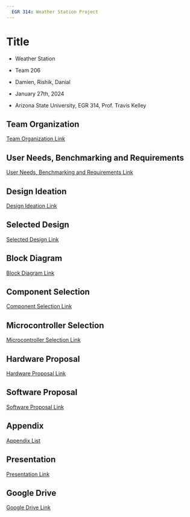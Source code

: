 ```yaml
---
  EGR 314: Weather Station Project
---
```


# Title
* Weather Station

* Team 206

* Damien, Rishik, Danial

* January 27th, 2024

* Arizona State University, EGR 314, Prof. Travis Kelley

## Team Organization
[Team Organization Link](TeamOrganization/TeamOrgPage.md)

## User Needs, Benchmarking and Requirements
[User Needs, Benchmarking and Requirements Link](UserNeeds/UserNeedsPage.md)

## Design Ideation
[Design Ideation Link](DesignIdeation/DesignPage.md)

## Selected Design
[Selected Design Link](https://github.com/EGR-314-Team-Project/Team__206.github.io/blob/main/SelectedDesign.md)

## Block Diagram
[Block Diagram Link](https://github.com/EGR-314-Team-Project/Team__206.github.io/blob/main/Team%20Project%20Block%20Diagram.pdf)

## Component Selection
[Component Selection Link](https://github.com/EGR-314-Team-Project/Team__206.github.io/blob/main/ComponentSelection.md)

## Microcontroller Selection
[Microcontroller Selection Link](https://github.com/EGR-314-Team-Project/Team__206.github.io/blob/main/MicrocontrollerSelection.md)

## Hardware Proposal
[Hardware Proposal Link](https://github.com/EGR-314-Team-Project/Team__206.github.io/blob/main/HardwareProposal.md)

## Software Proposal
[Software Proposal Link](https://github.com/EGR-314-Team-Project/Team__206.github.io/blob/main/Software%20diagram.pdf)

## Appendix
[Appendix List](AppendixFolder/AppendixList.md)

## Presentation 
[Presentation Link](https://www.youtube.com/watch?v=RiEE4pfU-nE)

## Google Drive 
[Google Drive Link](https://drive.google.com/drive/folders/1Jzank-yfg7fnjD1aJgV_UgyCZX7v0Qoe?usp=drive_link)
